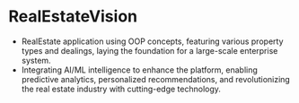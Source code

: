 # RealEstateVision
- RealEstate application using OOP concepts, featuring various property types and dealings, laying the foundation for a large-scale enterprise system.
- Integrating AI/ML intelligence to enhance the platform, enabling predictive analytics, personalized recommendations, and revolutionizing the real estate industry with cutting-edge technology.
